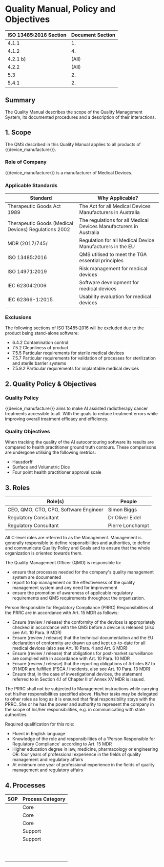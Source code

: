 <!--
This work is licensed under the Creative Commons Attribution 4.0 International
License:

    <http://creativecommons.org/licenses/by/4.0/>

Templates copyright OpenRegulatory. Originals available at:

    <https://openregulatory.com/templates/>

General content copyright Radiotherapy AI.
-->

# Quality Manual, Policy and Objectives

| ISO 13485:2016 Section | Document Section |
| ---------------------- | ---------------- |
| 4.1.1                  | 1.               |
| 4.1.2                  | 4.               |
| 4.2.1 b)               | (All)            |
| 4.2.2                  | (All)            |
| 5.3                    | 2.               |
| 5.4.1                  | 2.               |

## Summary

The Quality Manual describes the scope of the Quality Management System, its
documented procedures and a description of their interactions.

## 1. Scope

The QMS described in this Quality Manual applies to all products of
{{device_manufacturer}}.

### Role of Company

{{device_manufacturer}} is a manufacturer of Medical Devices.

### Applicable Standards

| Standard                                             | Why Applicable?                                                    |
| ---------------------------------------------------- | ------------------------------------------------------------------ |
| Therapeutic Goods Act 1989                           | The Act for all Medical Devices Manufacturers in Australia         |
| Therapeutic Goods (Medical Devices) Regulations 2002 | The regulations for all Medical Devices Manufacturers in Australia |
| MDR (2017/745/                                       | Regulation for all Medical Device Manufacturers in the EU          |
| ISO 13485:2016                                       | QMS utilised to meet the TGA essential principles                  |
| ISO 14971:2019                                       | Risk management for medical devices                                |
| IEC 62304:2006                                       | Software development for medical devices                           |
| IEC 62366-1:2015                                     | Usability evaluation for medical devices                           |

### Exclusions

The following sections of ISO 13485:2016 will be excluded due to the product
being stand-alone software:

- 6.4.2 Contamination control
- 7.5.2 Cleanliness of product
- 7.5.5 Particular requirements for sterile medical devices
- 7.5.7 Particular requirements for validation of processes for sterilization
  and sterile barrier systems
- 7.5.9.2 Particular requirements for implantable medical devices

## 2. Quality Policy & Objectives

### Quality Policy

{{device_manufacturer}} aims to make AI assisted radiotherapy cancer treatments
accessible to all. With the goals to reduce treatment errors while improving
overall treatment efficacy and efficiency.

### Quality Objectives

When tracking the quality of the AI autocontouring software its
results are compared to health practitioner ground truth contours. These
comparisons are undergone utilising the following metrics:

- Hausdorff
- Surface and Volumetric Dice
- Four point health practitioner approval scale

## 3. Roles

| Role(s)                               | People           |
| ------------------------------------- | ---------------- |
| CEO, QMO, CTO, CPO, Software Engineer | Simon Biggs      |
| Regulatory Consultant                 | Dr Oliver Eidel  |
| Regulatory Consultant                 | Pierre Lonchampt |

All C-level roles are referred to as the Management. Management is generally
responsible to define responsibilities and authorities, to define and
communicate Quality Policy and Goals and to ensure that the whole organization
is oriented towards them.

<!-- > See ISO 13485, para. 5.1, para. 5.5.1 -->

The Quality Management Officer (QMO) is responsible to:

- ensure that processes needed for the company's quality management system are
  documented
- report to top management on the effectiveness of the quality management
  system and any need for improvement
- ensure the promotion of awareness of applicable regulatory requirements and
  QMS requirements throughout the organization.

<!-- > See ISO 13485, para. 5.1, para. 5.5.2 -->

Person Responsible for Regulatory Compliance (PRRC) Responsibilities of the
PRRC are in accordance with Art. 15 MDR as follows:

- Ensure (review / release) the conformity of the devices is appropriately
  checked in accordance with the QMS before a device is released (also see Art.
  10 Para. 9 MDR)
- Ensure (review / release) that the technical documentation and the EU
  declaration of conformity are drawn up and kept up-to-date for all medical
  devices (also see Art. 10 Para. 4 and Art. 6 MDR)
- Ensure (review / release) that obligations for post-market surveillance are
  complied with in accordance with Art. 10 Para. 10 MDR
- Ensure (review / release) that the reporting obligations of Articles 87 to 91
  MDR are fulfilled (FSCA / incidents, also see Art. 10 Para. 13 MDR)
- Ensure that, in the case of investigational devices, the statement referred
  to in Section 4.1 of Chapter II of Annex XV MDR is issued.

The PRRC shall not be subjected to Management instructions while carrying out
his/her responsibilities specified above. His/her tasks may be delegated to
other roles as long as it is ensured that final responsibility stays with the
PRRC. She or he has the power and authority to represent the company in the
scope of his/her responsibilities, e.g. in communicating with state
authorities.

Required qualification for this role:

- Fluent in English language
- Knowledge of the role and responsibilities of a 'Person Responsible for
  Regulatory Compliance' according to Art. 15 MDR
- Higher education degree in law, medicine, pharmacology or engineering OR:
  four years of professional experience in the fields of quality management and
  regulatory affairs
- At minimum one year of professional experience in the fields of quality
  management and regulatory affairs

## 4. Processes

| SOP                                                        | Process Category |
| ---------------------------------------------------------- | ---------------- |
| [](../released/sop-capa)                                   | Core             |
| [](../released/sop-document-record-control)                | Core             |
| [](../released/sop-integrated-software-development)        | Core             |
| [](../released/sop-post-market-surveillance)               | Support          |
| [](../released/sop-software-validation)                    | Support          |
| [](../released/sop-management-review)                      |                  |
| [](../released/sop-product-certification-and-registration) |                  |
| [](../released/sop-purchasing)                             |                  |
| [](../released/sop-update-of-regulations)                  |                  |
| [](../released/sop-human-resources-administration)         |                  |
| [](../released/sop-change-management)                      |                  |
| [](../released/sop-feedback-management)                    |                  |
| [](../released/sop-incident-reporting)                     |                  |
| [](../released/sop-internal-audit)                         |                  |
| [](../released/sop-software-problem-resolution)            |                  |
